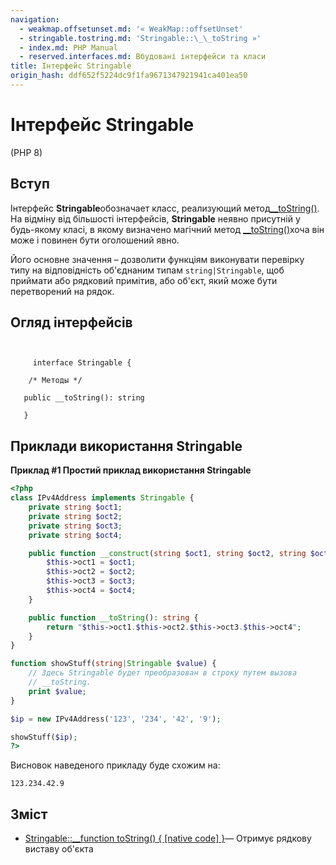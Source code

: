 ```yaml
---
navigation:
  - weakmap.offsetunset.md: '« WeakMap::offsetUnset'
  - stringable.tostring.md: 'Stringable::\_\_toString »'
  - index.md: PHP Manual
  - reserved.interfaces.md: Вбудовані інтерфейси та класи
title: Інтерфейс Stringable
origin_hash: ddf652f5224dc9f1fa9671347921941ca401ea50
---
```

# Інтерфейс Stringable

(PHP 8)

## Вступ

Інтерфейс **Stringable**обозначает класс, реализующий метод[\_\_toString()](language.oop5.magic.md#object.tostring). На відміну від більшості інтерфейсів, **Stringable** неявно присутній у будь-якому класі, в якому визначено магічний метод [\_\_toString()](language.oop5.magic.md#object.tostring)хоча він може і повинен бути оголошений явно.

Його основне значення – дозволити функціям виконувати перевірку типу на відповідність об'єднаним типам `string|Stringable`, щоб приймати або рядковий примітив, або об'єкт, який може бути перетворений на рядок.

## Огляд інтерфейсів

```classsynopsis

    
     interface Stringable {

    /* Методы */
    
   public __toString(): string

   }
```

## Приклади використання Stringable

**Приклад #1 Простий приклад використання Stringable**

```php
<?php
class IPv4Address implements Stringable {
    private string $oct1;
    private string $oct2;
    private string $oct3;
    private string $oct4;

    public function __construct(string $oct1, string $oct2, string $oct3, string $oct4) {
        $this->oct1 = $oct1;
        $this->oct2 = $oct2;
        $this->oct3 = $oct3;
        $this->oct4 = $oct4;
    }

    public function __toString(): string {
        return "$this->oct1.$this->oct2.$this->oct3.$this->oct4";
    }
}

function showStuff(string|Stringable $value) {
    // Здесь Stringable будет преобразован в строку путем вызова
    // __toString.
    print $value;
}

$ip = new IPv4Address('123', '234', '42', '9');

showStuff($ip);
?>
```

Висновок наведеного прикладу буде схожим на:

```
123.234.42.9
```

## Зміст

-   [Stringable::\_\_function toString() { \[native code\] }](stringable.tostring.md)— Отримує рядкову виставу об'єкта
